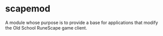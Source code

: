 scapemod
========

A module whose purpose is to provide a base for applications that modify the Old School RuneScape game client.
